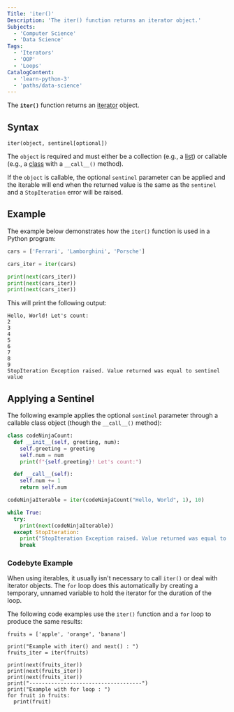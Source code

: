 ```yaml
---
Title: 'iter()'
Description: 'The iter() function returns an iterator object.'
Subjects:
  - 'Computer Science'
  - 'Data Science'
Tags:
  - 'Iterators'
  - 'OOP'
  - 'Loops'
CatalogContent:
  - 'learn-python-3'
  - 'paths/data-science'
---
```

The **`iter()`** function returns an [iterator](https://www.codecademy.com/resources/docs/python/iterators) object.

## Syntax

```pseudo
iter(object, sentinel[optional])
```

The `object` is required and must either be a collection (e.g., a [list](https://www.codecademy.com/resources/docs/python/lists)) or callable (e.g., a [class](https://www.codecademy.com/resources/docs/python/classes) with a `__call__()` method).

If the `object` is callable, the optional `sentinel` parameter can be applied and the iterable will end when the returned value is the same as the `sentinel` and a `StopIteration` error will be raised.

## Example

The example below demonstrates how the `iter()` function is used in a Python program:

```py
cars = ['Ferrari', 'Lamborghini', 'Porsche']

cars_iter = iter(cars)

print(next(cars_iter))
print(next(cars_iter))
print(next(cars_iter))
```

This will print the following output:

```shell
Hello, World! Let's count:
2
3
4
5
6
7
8
9
StopIteration Exception raised. Value returned was equal to sentinel value
```

## Applying a Sentinel

The following example applies the optional `sentinel` parameter through a callable class object (though the `__call__()` method):

```py
class codeNinjaCount:
  def __init__(self, greeting, num):
    self.greeting = greeting
    self.num = num
    print(f"{self.greeting}! Let's count:")

  def __call__(self):
    self.num += 1
    return self.num

codeNinjaIterable = iter(codeNinjaCount("Hello, World", 1), 10)

while True:
  try:
    print(next(codeNinjaIterable))
  except StopIteration:
    print("StopIteration Exception raised. Value returned was equal to sentinel value")
    break
```

### Codebyte Example

When using iterables, it usually isn't necessary to call `iter()` or deal with iterator objects. The `for` loop does this automatically by creating a temporary, unnamed variable to hold the iterator for the duration of the loop.

The following code examples use the `iter()` function and a `for` loop to produce the same results:

```codebyte/python
fruits = ['apple', 'orange', 'banana']

print("Example with iter() and next() : ")
fruits_iter = iter(fruits)

print(next(fruits_iter))   
print(next(fruits_iter))    
print(next(fruits_iter))   
print("------------------------------------")
print("Example with for loop : ")
for fruit in fruits:
  print(fruit)
```
